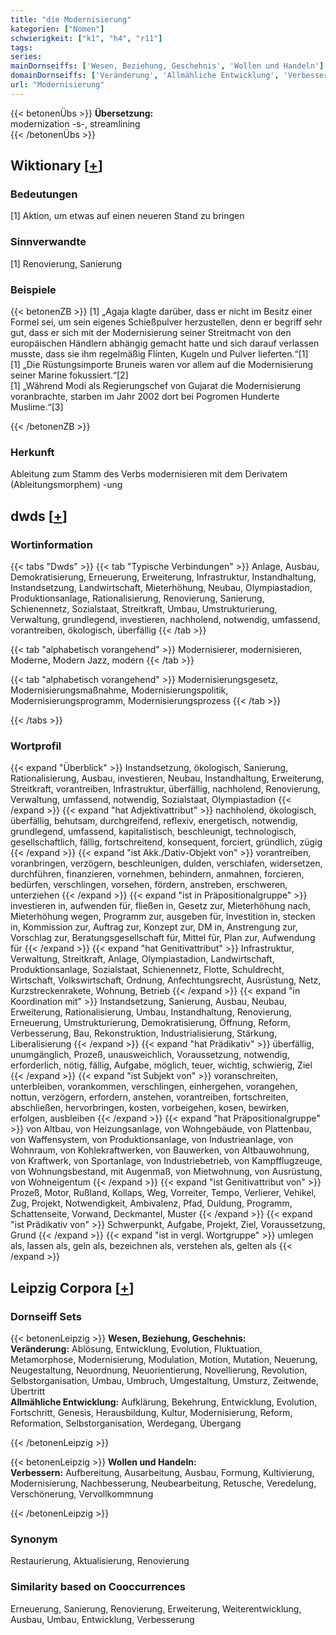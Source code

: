```yaml
---
title: "die Modernisierung"
kategorien: ["Nomen"]
schwierigkeit: ["k1", "h4", "r11"]
tags:
series:
mainDornseiffs: ['Wesen, Beziehung, Geschehnis', 'Wollen und Handeln']
domainDornseiffs: ['Veränderung', 'Allmähliche Entwicklung', 'Verbessern']
url: "Modernisierung"
---
```


{{< betonenÜbs >}}
**Übersetzung:**  
modernization -s-, streamlining  
{{< /betonenÜbs >}}

## Wiktionary [[+](https://de.wiktionary.org/wiki/Modernisierung)]

### Bedeutungen
[1] Aktion, um etwas auf einen neueren Stand zu bringen  

### Sinnverwandte
[1] Renovierung, Sanierung  

### Beispiele
{{< betonenZB >}}
[1] „Agaja klagte darüber, dass er nicht im Besitz einer Formel sei, um sein eigenes Schießpulver herzustellen, denn er begriff sehr gut, dass er sich mit der Modernisierung seiner Streitmacht von den europäischen Händlern abhängig gemacht hatte und sich darauf verlassen musste, dass sie ihm regelmäßig Flinten, Kugeln und Pulver lieferten.“[1]  
[1] „Die Rüstungsimporte Bruneis waren vor allem auf die Modernisierung seiner Marine fokussiert.“[2]  
[1] „Während Modi als Regierungschef von Gujarat die Modernisierung voranbrachte, starben im Jahr 2002 dort bei Pogromen Hunderte Muslime.“[3]  

{{< /betonenZB >}}
### Herkunft
Ableitung zum Stamm des Verbs modernisieren mit dem Derivatem (Ableitungsmorphem) -ung  



## dwds [[+](https://www.dwds.de/wb/Modernisierung)]

### Wortinformation
{{< tabs "Dwds" >}}
{{< tab "Typische Verbindungen" >}}
Anlage, Ausbau, Demokratisierung, Erneuerung, Erweiterung, Infrastruktur, Instandhaltung, Instandsetzung, Landwirtschaft, Mieterhöhung, Neubau, Olympiastadion, Produktionsanlage, Rationalisierung, Renovierung, Sanierung, Schienennetz, Sozialstaat, Streitkraft, Umbau, Umstrukturierung, Verwaltung, grundlegend, investieren, nachholend, notwendig, umfassend, vorantreiben, ökologisch, überfällig
{{< /tab >}}

{{< tab "alphabetisch vorangehend" >}}
Modernisierer, modernisieren, Moderne, Modern Jazz, modern
{{< /tab >}}

{{< tab "alphabetisch vorangehend" >}}
Modernisierungsgesetz, Modernisierungsmaßnahme, Modernisierungspolitik, Modernisierungsprogramm, Modernisierungsprozess
{{< /tab >}}

{{< /tabs >}}

### Wortprofil
{{< expand "Überblick" >}} Instandsetzung, ökologisch, Sanierung, Rationalisierung, Ausbau, investieren, Neubau, Instandhaltung, Erweiterung, Streitkraft, vorantreiben, Infrastruktur, überfällig, nachholend, Renovierung, Verwaltung, umfassend, notwendig, Sozialstaat, Olympiastadion {{< /expand >}}
{{< expand "hat Adjektivattribut" >}} nachholend, ökologisch, überfällig, behutsam, durchgreifend, reflexiv, energetisch, notwendig, grundlegend, umfassend, kapitalistisch, beschleunigt, technologisch, gesellschaftlich, fällig, fortschreitend, konsequent, forciert, gründlich, zügig {{< /expand >}}
{{< expand "ist Akk./Dativ-Objekt von" >}} vorantreiben, voranbringen, verzögern, beschleunigen, dulden, verschlafen, widersetzen, durchführen, finanzieren, vornehmen, behindern, anmahnen, forcieren, bedürfen, verschlingen, vorsehen, fördern, anstreben, erschweren, unterziehen {{< /expand >}}
{{< expand "ist in Präpositionalgruppe" >}} investieren in, aufwenden für, fließen in, Gesetz zur, Mieterhöhung nach, Mieterhöhung wegen, Programm zur, ausgeben für, Investition in, stecken in, Kommission zur, Auftrag zur, Konzept zur, DM in, Anstrengung zur, Vorschlag zur, Beratungsgesellschaft für, Mittel für, Plan zur, Aufwendung für {{< /expand >}}
{{< expand "hat Genitivattribut" >}} Infrastruktur, Verwaltung, Streitkraft, Anlage, Olympiastadion, Landwirtschaft, Produktionsanlage, Sozialstaat, Schienennetz, Flotte, Schuldrecht, Wirtschaft, Volkswirtschaft, Ordnung, Anfechtungsrecht, Ausrüstung, Netz, Kurzstreckenrakete, Wohnung, Betrieb {{< /expand >}}
{{< expand "in Koordination mit" >}} Instandsetzung, Sanierung, Ausbau, Neubau, Erweiterung, Rationalisierung, Umbau, Instandhaltung, Renovierung, Erneuerung, Umstrukturierung, Demokratisierung, Öffnung, Reform, Verbesserung, Bau, Rekonstruktion, Industrialisierung, Stärkung, Liberalisierung {{< /expand >}}
{{< expand "hat Prädikativ" >}} überfällig, unumgänglich, Prozeß, unausweichlich, Voraussetzung, notwendig, erforderlich, nötig, fällig, Aufgabe, möglich, teuer, wichtig, schwierig, Ziel {{< /expand >}}
{{< expand "ist Subjekt von" >}} voranschreiten, unterbleiben, vorankommen, verschlingen, einhergehen, vorangehen, nottun, verzögern, erfordern, anstehen, vorantreiben, fortschreiten, abschließen, hervorbringen, kosten, vorbeigehen, kosen, bewirken, erfolgen, ausbleiben {{< /expand >}}
{{< expand "hat Präpositionalgruppe" >}} von Altbau, von Heizungsanlage, von Wohngebäude, von Plattenbau, von Waffensystem, von Produktionsanlage, von Industrieanlage, von Wohnraum, von Kohlekraftwerken, von Bauwerken, von Altbauwohnung, von Kraftwerk, von Sportanlage, von Industriebetrieb, von Kampfflugzeuge, von Wohnungsbestand, mit Augenmaß, von Mietwohnung, von Ausrüstung, von Wohneigentum {{< /expand >}}
{{< expand "ist Genitivattribut von" >}} Prozeß, Motor, Rußland, Kollaps, Weg, Vorreiter, Tempo, Verlierer, Vehikel, Zug, Projekt, Notwendigkeit, Ambivalenz, Pfad, Duldung, Programm, Schattenseite, Vorwand, Deckmantel, Muster {{< /expand >}}
{{< expand "ist Prädikativ von" >}} Schwerpunkt, Aufgabe, Projekt, Ziel, Voraussetzung, Grund {{< /expand >}}
{{< expand "ist in vergl. Wortgruppe" >}} umlegen als, lassen als, geln als, bezeichnen als, verstehen als, gelten als {{< /expand >}}

## Leipzig Corpora [[+](https://corpora.uni-leipzig.de/en/res?word=Modernisierung&corpusId=deu_newscrawl-public_2018)]

### Dornseiff Sets
{{< betonenLeipzig >}}
**Wesen, Beziehung, Geschehnis:**  
**Veränderung:** Ablösung, Entwicklung, Evolution, Fluktuation, Metamorphose, Modernisierung, Modulation, Motion, Mutation, Neuerung, Neugestaltung, Neuordnung, Neuorientierung, Novellierung, Revolution, Selbstorganisation, Umbau, Umbruch, Umgestaltung, Umsturz, Zeitwende, Übertritt  
**Allmähliche Entwicklung:** Aufklärung, Bekehrung, Entwicklung, Evolution, Fortschritt, Genesis, Herausbildung, Kultur, Modernisierung, Reform, Reformation, Selbstorganisation, Werdegang, Übergang  

{{< /betonenLeipzig >}}


{{< betonenLeipzig >}}
**Wollen und Handeln:**  
**Verbessern:** Aufbereitung, Ausarbeitung, Ausbau, Formung, Kultivierung, Modernisierung, Nachbesserung, Neubearbeitung, Retusche, Veredelung, Verschönerung, Vervollkommnung  

{{< /betonenLeipzig >}}

### Synonym
Restaurierung, Aktualisierung, Renovierung


### Similarity based on Cooccurrences
Erneuerung, Sanierung, Renovierung, Erweiterung, Weiterentwicklung, Ausbau, Umbau, Entwicklung, Verbesserung

